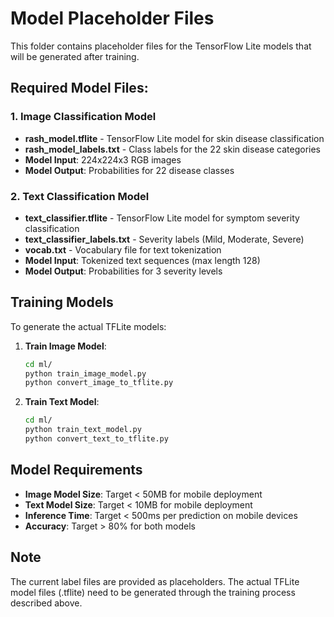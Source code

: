 # Model Placeholder Files

This folder contains placeholder files for the TensorFlow Lite models that will be generated after training.

## Required Model Files:

### 1. Image Classification Model
- **rash_model.tflite** - TensorFlow Lite model for skin disease classification
- **rash_model_labels.txt** - Class labels for the 22 skin disease categories
- **Model Input**: 224x224x3 RGB images
- **Model Output**: Probabilities for 22 disease classes

### 2. Text Classification Model  
- **text_classifier.tflite** - TensorFlow Lite model for symptom severity classification
- **text_classifier_labels.txt** - Severity labels (Mild, Moderate, Severe)
- **vocab.txt** - Vocabulary file for text tokenization
- **Model Input**: Tokenized text sequences (max length 128)
- **Model Output**: Probabilities for 3 severity levels

## Training Models

To generate the actual TFLite models:

1. **Train Image Model**:
   ```bash
   cd ml/
   python train_image_model.py
   python convert_image_to_tflite.py
   ```

2. **Train Text Model**:
   ```bash
   cd ml/
   python train_text_model.py
   python convert_text_to_tflite.py
   ```

## Model Requirements

- **Image Model Size**: Target < 50MB for mobile deployment
- **Text Model Size**: Target < 10MB for mobile deployment
- **Inference Time**: Target < 500ms per prediction on mobile devices
- **Accuracy**: Target > 80% for both models

## Note

The current label files are provided as placeholders. The actual TFLite model files (.tflite) need to be generated through the training process described above.